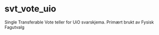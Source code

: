 # svt_vote_uio
Single Transferable Vote teller for UiO svarskjema. Primært brukt av Fysisk Fagutvalg
